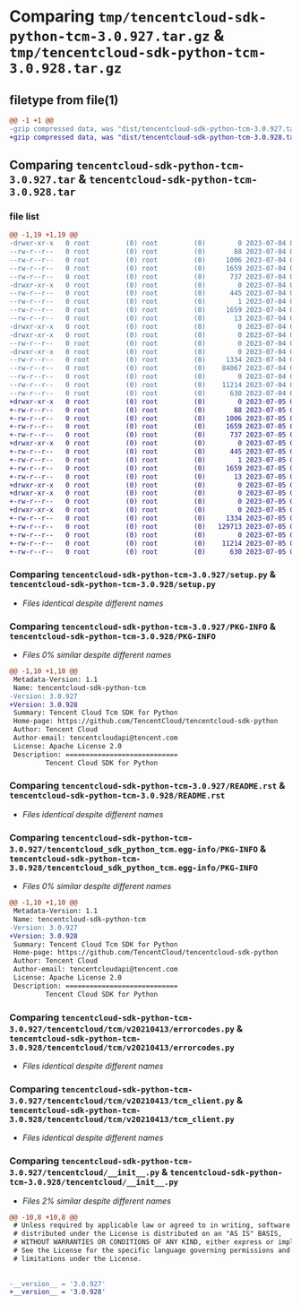 # Comparing `tmp/tencentcloud-sdk-python-tcm-3.0.927.tar.gz` & `tmp/tencentcloud-sdk-python-tcm-3.0.928.tar.gz`

## filetype from file(1)

```diff
@@ -1 +1 @@
-gzip compressed data, was "dist/tencentcloud-sdk-python-tcm-3.0.927.tar", last modified: Tue Jul  4 00:30:34 2023, max compression
+gzip compressed data, was "dist/tencentcloud-sdk-python-tcm-3.0.928.tar", last modified: Wed Jul  5 00:34:23 2023, max compression
```

## Comparing `tencentcloud-sdk-python-tcm-3.0.927.tar` & `tencentcloud-sdk-python-tcm-3.0.928.tar`

### file list

```diff
@@ -1,19 +1,19 @@
-drwxr-xr-x   0 root         (0) root         (0)        0 2023-07-04 00:30:34.000000 tencentcloud-sdk-python-tcm-3.0.927/
--rw-r--r--   0 root         (0) root         (0)       88 2023-07-04 00:30:34.000000 tencentcloud-sdk-python-tcm-3.0.927/setup.cfg
--rw-r--r--   0 root         (0) root         (0)     1006 2023-07-04 00:30:34.000000 tencentcloud-sdk-python-tcm-3.0.927/setup.py
--rw-r--r--   0 root         (0) root         (0)     1659 2023-07-04 00:30:34.000000 tencentcloud-sdk-python-tcm-3.0.927/PKG-INFO
--rw-r--r--   0 root         (0) root         (0)      737 2023-07-04 00:30:34.000000 tencentcloud-sdk-python-tcm-3.0.927/README.rst
-drwxr-xr-x   0 root         (0) root         (0)        0 2023-07-04 00:30:34.000000 tencentcloud-sdk-python-tcm-3.0.927/tencentcloud_sdk_python_tcm.egg-info/
--rw-r--r--   0 root         (0) root         (0)      445 2023-07-04 00:30:34.000000 tencentcloud-sdk-python-tcm-3.0.927/tencentcloud_sdk_python_tcm.egg-info/SOURCES.txt
--rw-r--r--   0 root         (0) root         (0)        1 2023-07-04 00:30:34.000000 tencentcloud-sdk-python-tcm-3.0.927/tencentcloud_sdk_python_tcm.egg-info/dependency_links.txt
--rw-r--r--   0 root         (0) root         (0)     1659 2023-07-04 00:30:34.000000 tencentcloud-sdk-python-tcm-3.0.927/tencentcloud_sdk_python_tcm.egg-info/PKG-INFO
--rw-r--r--   0 root         (0) root         (0)       13 2023-07-04 00:30:34.000000 tencentcloud-sdk-python-tcm-3.0.927/tencentcloud_sdk_python_tcm.egg-info/top_level.txt
-drwxr-xr-x   0 root         (0) root         (0)        0 2023-07-04 00:30:34.000000 tencentcloud-sdk-python-tcm-3.0.927/tencentcloud/
-drwxr-xr-x   0 root         (0) root         (0)        0 2023-07-04 00:30:34.000000 tencentcloud-sdk-python-tcm-3.0.927/tencentcloud/tcm/
--rw-r--r--   0 root         (0) root         (0)        0 2023-07-04 00:30:34.000000 tencentcloud-sdk-python-tcm-3.0.927/tencentcloud/tcm/__init__.py
-drwxr-xr-x   0 root         (0) root         (0)        0 2023-07-04 00:30:34.000000 tencentcloud-sdk-python-tcm-3.0.927/tencentcloud/tcm/v20210413/
--rw-r--r--   0 root         (0) root         (0)     1334 2023-07-04 00:30:34.000000 tencentcloud-sdk-python-tcm-3.0.927/tencentcloud/tcm/v20210413/errorcodes.py
--rw-r--r--   0 root         (0) root         (0)    84067 2023-07-04 00:30:34.000000 tencentcloud-sdk-python-tcm-3.0.927/tencentcloud/tcm/v20210413/models.py
--rw-r--r--   0 root         (0) root         (0)        0 2023-07-04 00:30:34.000000 tencentcloud-sdk-python-tcm-3.0.927/tencentcloud/tcm/v20210413/__init__.py
--rw-r--r--   0 root         (0) root         (0)    11214 2023-07-04 00:30:34.000000 tencentcloud-sdk-python-tcm-3.0.927/tencentcloud/tcm/v20210413/tcm_client.py
--rw-r--r--   0 root         (0) root         (0)      630 2023-07-04 00:30:34.000000 tencentcloud-sdk-python-tcm-3.0.927/tencentcloud/__init__.py
+drwxr-xr-x   0 root         (0) root         (0)        0 2023-07-05 00:34:23.000000 tencentcloud-sdk-python-tcm-3.0.928/
+-rw-r--r--   0 root         (0) root         (0)       88 2023-07-05 00:34:23.000000 tencentcloud-sdk-python-tcm-3.0.928/setup.cfg
+-rw-r--r--   0 root         (0) root         (0)     1006 2023-07-05 00:34:23.000000 tencentcloud-sdk-python-tcm-3.0.928/setup.py
+-rw-r--r--   0 root         (0) root         (0)     1659 2023-07-05 00:34:23.000000 tencentcloud-sdk-python-tcm-3.0.928/PKG-INFO
+-rw-r--r--   0 root         (0) root         (0)      737 2023-07-05 00:34:23.000000 tencentcloud-sdk-python-tcm-3.0.928/README.rst
+drwxr-xr-x   0 root         (0) root         (0)        0 2023-07-05 00:34:23.000000 tencentcloud-sdk-python-tcm-3.0.928/tencentcloud_sdk_python_tcm.egg-info/
+-rw-r--r--   0 root         (0) root         (0)      445 2023-07-05 00:34:23.000000 tencentcloud-sdk-python-tcm-3.0.928/tencentcloud_sdk_python_tcm.egg-info/SOURCES.txt
+-rw-r--r--   0 root         (0) root         (0)        1 2023-07-05 00:34:23.000000 tencentcloud-sdk-python-tcm-3.0.928/tencentcloud_sdk_python_tcm.egg-info/dependency_links.txt
+-rw-r--r--   0 root         (0) root         (0)     1659 2023-07-05 00:34:23.000000 tencentcloud-sdk-python-tcm-3.0.928/tencentcloud_sdk_python_tcm.egg-info/PKG-INFO
+-rw-r--r--   0 root         (0) root         (0)       13 2023-07-05 00:34:23.000000 tencentcloud-sdk-python-tcm-3.0.928/tencentcloud_sdk_python_tcm.egg-info/top_level.txt
+drwxr-xr-x   0 root         (0) root         (0)        0 2023-07-05 00:34:23.000000 tencentcloud-sdk-python-tcm-3.0.928/tencentcloud/
+drwxr-xr-x   0 root         (0) root         (0)        0 2023-07-05 00:34:23.000000 tencentcloud-sdk-python-tcm-3.0.928/tencentcloud/tcm/
+-rw-r--r--   0 root         (0) root         (0)        0 2023-07-05 00:34:23.000000 tencentcloud-sdk-python-tcm-3.0.928/tencentcloud/tcm/__init__.py
+drwxr-xr-x   0 root         (0) root         (0)        0 2023-07-05 00:34:23.000000 tencentcloud-sdk-python-tcm-3.0.928/tencentcloud/tcm/v20210413/
+-rw-r--r--   0 root         (0) root         (0)     1334 2023-07-05 00:34:23.000000 tencentcloud-sdk-python-tcm-3.0.928/tencentcloud/tcm/v20210413/errorcodes.py
+-rw-r--r--   0 root         (0) root         (0)   129713 2023-07-05 00:34:23.000000 tencentcloud-sdk-python-tcm-3.0.928/tencentcloud/tcm/v20210413/models.py
+-rw-r--r--   0 root         (0) root         (0)        0 2023-07-05 00:34:23.000000 tencentcloud-sdk-python-tcm-3.0.928/tencentcloud/tcm/v20210413/__init__.py
+-rw-r--r--   0 root         (0) root         (0)    11214 2023-07-05 00:34:23.000000 tencentcloud-sdk-python-tcm-3.0.928/tencentcloud/tcm/v20210413/tcm_client.py
+-rw-r--r--   0 root         (0) root         (0)      630 2023-07-05 00:34:23.000000 tencentcloud-sdk-python-tcm-3.0.928/tencentcloud/__init__.py
```

### Comparing `tencentcloud-sdk-python-tcm-3.0.927/setup.py` & `tencentcloud-sdk-python-tcm-3.0.928/setup.py`

 * *Files identical despite different names*

### Comparing `tencentcloud-sdk-python-tcm-3.0.927/PKG-INFO` & `tencentcloud-sdk-python-tcm-3.0.928/PKG-INFO`

 * *Files 0% similar despite different names*

```diff
@@ -1,10 +1,10 @@
 Metadata-Version: 1.1
 Name: tencentcloud-sdk-python-tcm
-Version: 3.0.927
+Version: 3.0.928
 Summary: Tencent Cloud Tcm SDK for Python
 Home-page: https://github.com/TencentCloud/tencentcloud-sdk-python
 Author: Tencent Cloud
 Author-email: tencentcloudapi@tencent.com
 License: Apache License 2.0
 Description: ============================
         Tencent Cloud SDK for Python
```

### Comparing `tencentcloud-sdk-python-tcm-3.0.927/README.rst` & `tencentcloud-sdk-python-tcm-3.0.928/README.rst`

 * *Files identical despite different names*

### Comparing `tencentcloud-sdk-python-tcm-3.0.927/tencentcloud_sdk_python_tcm.egg-info/PKG-INFO` & `tencentcloud-sdk-python-tcm-3.0.928/tencentcloud_sdk_python_tcm.egg-info/PKG-INFO`

 * *Files 0% similar despite different names*

```diff
@@ -1,10 +1,10 @@
 Metadata-Version: 1.1
 Name: tencentcloud-sdk-python-tcm
-Version: 3.0.927
+Version: 3.0.928
 Summary: Tencent Cloud Tcm SDK for Python
 Home-page: https://github.com/TencentCloud/tencentcloud-sdk-python
 Author: Tencent Cloud
 Author-email: tencentcloudapi@tencent.com
 License: Apache License 2.0
 Description: ============================
         Tencent Cloud SDK for Python
```

### Comparing `tencentcloud-sdk-python-tcm-3.0.927/tencentcloud/tcm/v20210413/errorcodes.py` & `tencentcloud-sdk-python-tcm-3.0.928/tencentcloud/tcm/v20210413/errorcodes.py`

 * *Files identical despite different names*

### Comparing `tencentcloud-sdk-python-tcm-3.0.927/tencentcloud/tcm/v20210413/tcm_client.py` & `tencentcloud-sdk-python-tcm-3.0.928/tencentcloud/tcm/v20210413/tcm_client.py`

 * *Files identical despite different names*

### Comparing `tencentcloud-sdk-python-tcm-3.0.927/tencentcloud/__init__.py` & `tencentcloud-sdk-python-tcm-3.0.928/tencentcloud/__init__.py`

 * *Files 2% similar despite different names*

```diff
@@ -10,8 +10,8 @@
 # Unless required by applicable law or agreed to in writing, software
 # distributed under the License is distributed on an "AS IS" BASIS,
 # WITHOUT WARRANTIES OR CONDITIONS OF ANY KIND, either express or implied.
 # See the License for the specific language governing permissions and
 # limitations under the License.
 
 
-__version__ = '3.0.927'
+__version__ = '3.0.928'
```

